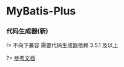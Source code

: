 # MyBatis-Plus

### 代码生成器(新)

!> 不向下兼容 需要代码生成器依赖 3.5.1 及以上

?> [参考文档](https://blog.csdn.net/qq_42682745/article/details/120626012)
